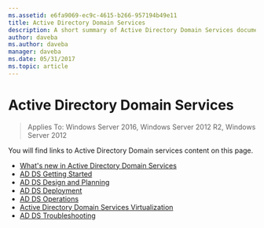 ```yaml
---
ms.assetid: e6fa9069-ec9c-4615-b266-957194b49e11
title: Active Directory Domain Services
description: A short summary of Active Directory Domain Services documentation.
author: daveba
ms.author: daveba
manager: daveba
ms.date: 05/31/2017
ms.topic: article
---
```


# Active Directory Domain Services

>Applies To: Windows Server 2016, Windows Server 2012 R2, Windows Server 2012


You will find links to Active Directory Domain services content on this page.


* [What's new in Active Directory Domain Services](../whats-new-active-directory-domain-services.md)
* [AD DS Getting Started](../ad-ds/AD-DS-Getting-Started.md)
* [AD DS Design and Planning](../ad-ds/plan/AD-DS-Design-and-Planning.md)
* [AD DS Deployment](../ad-ds/deploy/AD-DS-Deployment.md)
* [AD DS Operations](../ad-ds/manage/component-updates/AD-DS-Operations.md)
* [Active Directory Domain Services Virtualization](../ad-ds/get-started/virtual-dc/Active-Directory-Domain-Services-Virtualization.md)
* [AD DS Troubleshooting](../ad-ds/manage/AD-DS-Troubleshooting.md)
